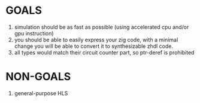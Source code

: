 # GOALS
1. simulation should be as fast as possible (using accelerated cpu and/or gpu instruction)
2. you should be able to easily express your zig code, with a minimal change you will be able to convert it to synthesizable zhdl code.
3. all types would match their circuit counter part, so ptr-deref is prohibited

# NON-GOALS
1. general-purpose HLS
